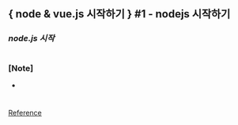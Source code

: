 ## { node & vue.js 시작하기 } #1 - nodejs 시작하기

### _node.js 시작_

#

### [Note]

-

#

[Reference](https://www.youtube.com/watch?v=pc1jgmuS02M&list=PLEOnZ6GeucBX5H60GtICsoDs9LaFQVDPz)
